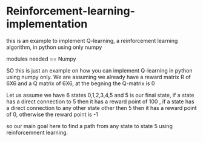 # Reinforcement-learning-implementation
this is an example to implement Q-learning, a reinforcement learning algorithm, in python using only numpy

modules needed == Numpy

SO this is just an example on how you can implement Q-learning in python using numpy only.
We are assuming we already have a reward matrix R of 6X6 and a Q matrix of 6X6, at the begning the Q-matrix is 0 

Let us assume we have 6 states 0,1,2,3,4,5 and 5 is our final state, if a state has a direct connection to 5 then it has a reward point of 100
, if a state has a direct connection to any other state other then 5 then it has a reward point of 0, otherwise the reward point is -1

so our main goal here to find a path from any state to state 5 using reinforcemnent learning.
